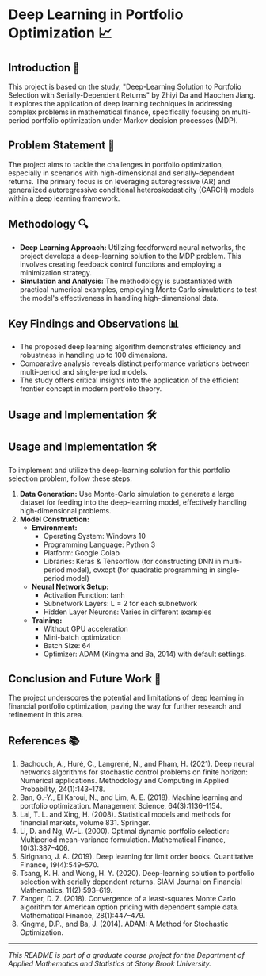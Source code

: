 # Deep Learning in Portfolio Optimization 📈

## Introduction 📜
This project is based on the study, "Deep-Learning Solution to Portfolio Selection with Serially-Dependent Returns" by Zhiyi Da and Haochen Jiang. It explores the application of deep learning techniques in addressing complex problems in mathematical finance, specifically focusing on multi-period portfolio optimization under Markov decision processes (MDP).

## Problem Statement 🧩
The project aims to tackle the challenges in portfolio optimization, especially in scenarios with high-dimensional and serially-dependent returns. The primary focus is on leveraging autoregressive (AR) and generalized autoregressive conditional heteroskedasticity (GARCH) models within a deep learning framework.

## Methodology 🔍
- **Deep Learning Approach:** Utilizing feedforward neural networks, the project develops a deep-learning solution to the MDP problem. This involves creating feedback control functions and employing a minimization strategy.
- **Simulation and Analysis:** The methodology is substantiated with practical numerical examples, employing Monte Carlo simulations to test the model's effectiveness in handling high-dimensional data.

## Key Findings and Observations 📊
- The proposed deep learning algorithm demonstrates efficiency and robustness in handling up to 100 dimensions.
- Comparative analysis reveals distinct performance variations between multi-period and single-period models.
- The study offers critical insights into the application of the efficient frontier concept in modern portfolio theory.

## Usage and Implementation 🛠️
## Usage and Implementation 🛠️
To implement and utilize the deep-learning solution for this portfolio selection problem, follow these steps:
1. **Data Generation:** Use Monte-Carlo simulation to generate a large dataset for feeding into the deep-learning model, effectively handling high-dimensional problems.
2. **Model Construction:** 
   - **Environment:** 
     - Operating System: Windows 10
     - Programming Language: Python 3
     - Platform: Google Colab
     - Libraries: Keras & Tensorflow (for constructing DNN in multi-period model), cvxopt (for quadratic programming in single-period model)
   - **Neural Network Setup:** 
     - Activation Function: tanh
     - Subnetwork Layers: L = 2 for each subnetwork
     - Hidden Layer Neurons: Varies in different examples
   - **Training:** 
     - Without GPU acceleration
     - Mini-batch optimization
     - Batch Size: 64
     - Optimizer: ADAM (Kingma and Ba, 2014) with default settings.

## Conclusion and Future Work 🔮
The project underscores the potential and limitations of deep learning in financial portfolio optimization, paving the way for further research and refinement in this area.

## References 📚
1. Bachouch, A., Huré, C., Langrené, N., and Pham, H. (2021). Deep neural networks algorithms for stochastic control problems on finite horizon: Numerical applications. Methodology and Computing in Applied Probability, 24(1):143–178.
2. Ban, G.-Y., El Karoui, N., and Lim, A. E. (2018). Machine learning and portfolio optimization. Management Science, 64(3):1136–1154.
3. Lai, T. L. and Xing, H. (2008). Statistical models and methods for financial markets, volume 831. Springer.
4. Li, D. and Ng, W.-L. (2000). Optimal dynamic portfolio selection: Multiperiod mean-variance formulation. Mathematical Finance, 10(3):387–406.
5. Sirignano, J. A. (2019). Deep learning for limit order books. Quantitative Finance, 19(4):549–570.
6. Tsang, K. H. and Wong, H. Y. (2020). Deep-learning solution to portfolio selection with serially dependent returns. SIAM Journal on Financial Mathematics, 11(2):593–619.
7. Zanger, D. Z. (2018). Convergence of a least-squares Monte Carlo algorithm for American option pricing with dependent sample data. Mathematical Finance, 28(1):447–479.
8. Kingma, D.P., and Ba, J. (2014). ADAM: A Method for Stochastic Optimization.

---

*This README is part of a graduate course project for the Department of Applied Mathematics and Statistics at Stony Brook University.*


